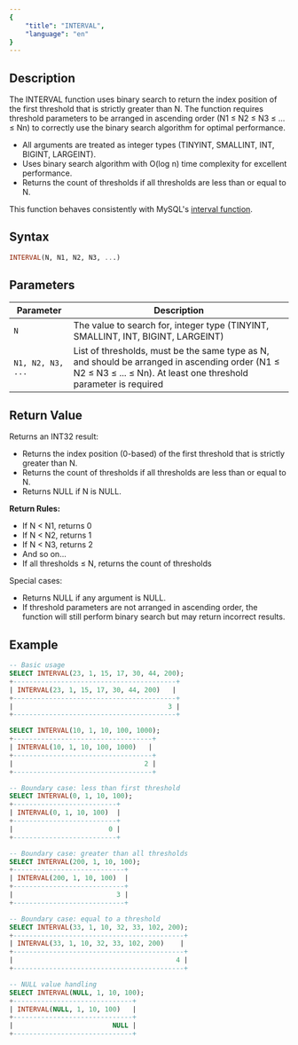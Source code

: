 ```yaml
---
{
    "title": "INTERVAL",
    "language": "en"
}
---
```


## Description

The INTERVAL function uses binary search to return the index position of the first threshold that is strictly greater than N. The function requires threshold parameters to be arranged in ascending order (N1 ≤ N2 ≤ N3 ≤ ... ≤ Nn) to correctly use the binary search algorithm for optimal performance.

- All arguments are treated as integer types (TINYINT, SMALLINT, INT, BIGINT, LARGEINT).
- Uses binary search algorithm with O(log n) time complexity for excellent performance.
- Returns the count of thresholds if all thresholds are less than or equal to N.

This function behaves consistently with MySQL's [interval function](https://dev.mysql.com/doc/refman/8.4/en/string-functions.html#function_interval).

## Syntax

```sql
INTERVAL(N, N1, N2, N3, ...)
```

## Parameters

| Parameter | Description |
| -- | -- |
| `N` | The value to search for, integer type (TINYINT, SMALLINT, INT, BIGINT, LARGEINT) |
| `N1, N2, N3, ...` | List of thresholds, must be the same type as N, and should be arranged in ascending order (N1 ≤ N2 ≤ N3 ≤ ... ≤ Nn). At least one threshold parameter is required |

## Return Value

Returns an INT32 result:
- Returns the index position (0-based) of the first threshold that is strictly greater than N.
- Returns the count of thresholds if all thresholds are less than or equal to N.
- Returns NULL if N is NULL.

**Return Rules:**
- If N < N1, returns 0
- If N < N2, returns 1
- If N < N3, returns 2
- And so on...
- If all thresholds ≤ N, returns the count of thresholds

Special cases:
- Returns NULL if any argument is NULL.
- If threshold parameters are not arranged in ascending order, the function will still perform binary search but may return incorrect results.

## Example

```sql
-- Basic usage
SELECT INTERVAL(23, 1, 15, 17, 30, 44, 200);
+-----------------------------------------+
| INTERVAL(23, 1, 15, 17, 30, 44, 200)   |
+-----------------------------------------+
|                                       3 |
+-----------------------------------------+

SELECT INTERVAL(10, 1, 10, 100, 1000);
+-----------------------------------+
| INTERVAL(10, 1, 10, 100, 1000)   |
+-----------------------------------+
|                                 2 |
+-----------------------------------+

-- Boundary case: less than first threshold
SELECT INTERVAL(0, 1, 10, 100);
+--------------------------+
| INTERVAL(0, 1, 10, 100)  |
+--------------------------+
|                        0 |
+--------------------------+

-- Boundary case: greater than all thresholds
SELECT INTERVAL(200, 1, 10, 100);
+----------------------------+
| INTERVAL(200, 1, 10, 100)  |
+----------------------------+
|                          3 |
+----------------------------+

-- Boundary case: equal to a threshold
SELECT INTERVAL(33, 1, 10, 32, 33, 102, 200);
+-------------------------------------------+
| INTERVAL(33, 1, 10, 32, 33, 102, 200)    |
+-------------------------------------------+
|                                         4 |
+-------------------------------------------+

-- NULL value handling
SELECT INTERVAL(NULL, 1, 10, 100);
+------------------------------+
| INTERVAL(NULL, 1, 10, 100)   |
+------------------------------+
|                         NULL |
+------------------------------+
```

